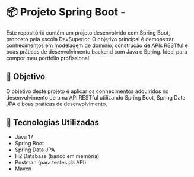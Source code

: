 # 📦 Projeto Spring Boot - 
Este repositório contém um projeto desenvolvido com Spring Boot, proposto pela escola DevSuperior. O objetivo principal é demonstrar conhecimentos em modelagem de domínio, construção de APIs RESTful e boas práticas de desenvolvimento backend com Java e Spring. Ideal para compor meu portfólio profissional.

## 🎯 Objetivo
O objetivo deste projeto é aplicar os conhecimentos adquiridos no desenvolvimento de uma API RESTful utilizando Spring Boot, Spring Data JPA e boas práticas de desenvolvimento.

## 🚀 Tecnologias Utilizadas
- Java 17
- Spring Boot
- Spring Data JPA
- H2 Database (banco em memória)
- Postman (para testes da API)
- Maven
